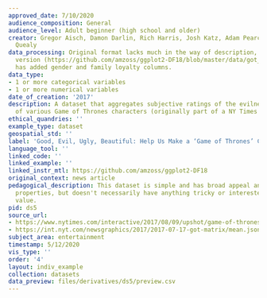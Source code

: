 ```yaml
---
approved_date: 7/10/2020
audience_composition: General
audience_level: Adult beginner (high school and older)
creator: Gregor Aisch, Damon Darlin, Rich Harris, Josh Katz, Adam Pearce and Kevin
  Quealy
data_processing: Original format lacks much in the way of description, but a processed
  version (https://github.com/amzoss/ggplot2-DF18/blob/master/data/got_ratings.csv)
  has added gender and family loyalty columns.
data_type:
- 1 or more categorical variables
- 1 or more numerical variables
date_of_creation: '2017'
description: A dataset that aggregates subjective ratings of the evilness and attractiveness
  of various Game of Thrones characters (originally part of a NY Times Upshot article).
ethical_quandries: ''
example_type: dataset
geospatial_std: ''
label: 'Good, Evil, Ugly, Beautiful: Help Us Make a ‘Game of Thrones’ Chart'
language_tool: ''
linked_code: ''
linked_example: ''
linked_instr_mtl: https://github.com/amzoss/ggplot2-DF18
original_context: news article
pedagogical_description: This dataset is simple and has broad appeal and useful data
  properties, but doesn't necessarily have anything tricky or interested of pedagogical
  value.
pid: ds5
source_url:
- https://www.nytimes.com/interactive/2017/08/09/upshot/game-of-thrones-chart.html
- https://int.nyt.com/newsgraphics/2017/2017-07-17-got-matrix/mean.json
subject_area: entertainment
timestamp: 5/12/2020
vis_type: ''
order: '4'
layout: indiv_example
collection: datasets
data_preview: files/derivatives/ds5/preview.csv
---
```

